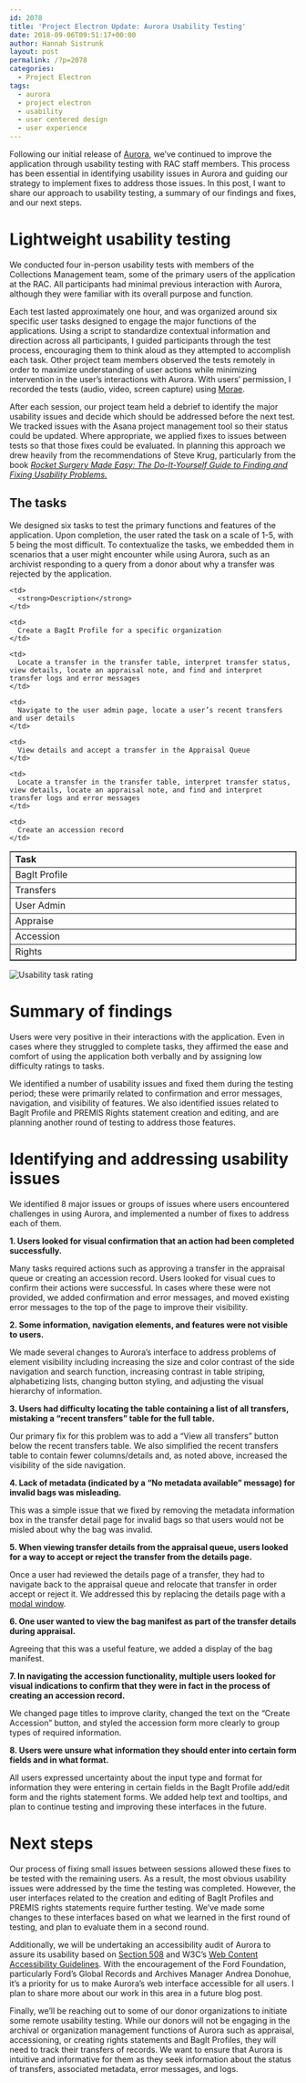 ```yaml
---
id: 2078
title: 'Project Electron Update: Aurora Usability Testing'
date: 2018-09-06T09:51:17+00:00
author: Hannah Sistrunk
layout: post
permalink: /?p=2078
categories:
  - Project Electron
tags:
  - aurora
  - project electron
  - usability
  - user centered design
  - user experience
---
```

Following our initial release of [Aurora](https://github.com/RockefellerArchiveCenter/aurora), we’ve continued to improve the application through usability testing with RAC staff members. This process has been essential in identifying usability issues in Aurora and guiding our strategy to implement fixes to address those issues. In this post, I want to share our approach to usability testing, a summary of our findings and fixes, and our next steps.

<!--more-->

# Lightweight usability testing

We conducted four in-person usability tests with members of the Collections Management team, some of the primary users of the application at the RAC. All participants had minimal previous interaction with Aurora, although they were familiar with its overall purpose and function.

Each test lasted approximately one hour, and was organized around six specific user tasks designed to engage the major functions of the applications. Using a script to standardize contextual information and direction across all participants, I guided participants through the test process, encouraging them to think aloud as they attempted to accomplish each task. Other project team members observed the tests remotely in order to maximize understanding of user actions while minimizing intervention in the user’s interactions with Aurora. With users’ permission, I recorded the tests (audio, video, screen capture) using [Morae](https://www.techsmith.com/morae.html).

After each session, our project team held a debrief to identify the major usability issues and decide which should be addressed before the next test. We tracked issues with the Asana project management tool so their status could be updated. Where appropriate, we applied fixes to issues between tests so that those fixes could be evaluated. In planning this approach we drew heavily from the recommendations of Steve Krug, particularly from the book [_Rocket Surgery Made Easy: The Do-It-Yourself Guide to Finding and Fixing Usability Problems._](https://www.pearson.com/us/higher-education/program/Krug-Rocket-Surgery-Made-Easy-The-Do-It-Yourself-Guide-to-Finding-and-Fixing-Usability-Problems/PGM157750.html)

## The tasks

We designed six tasks to test the primary functions and features of the application. Upon completion, the user rated the task on a scale of 1-5, with 5 being the most difficult. To contextualize the tasks, we embedded them in scenarios that a user might encounter while using Aurora, such as an archivist responding to a query from a donor about why a transfer was rejected by the application.

<table style="width: 100%;" border="1" cellspacing="0" cellpadding="0">
  <tr>
    <td width="20%">
      <strong>Task</strong>
    </td>

    <td>
      <strong>Description</strong>
    </td>
  </tr>

  <tr>
    <td>
      BagIt Profile
    </td>

    <td>
      Create a BagIt Profile for a specific organization
    </td>
  </tr>

  <tr>
    <td>
      Transfers
    </td>

    <td>
      Locate a transfer in the transfer table, interpret transfer status, view details, locate an appraisal note, and find and interpret transfer logs and error messages
    </td>
  </tr>

  <tr>
    <td>
      User Admin
    </td>

    <td>
      Navigate to the user admin page, locate a user’s recent transfers and user details
    </td>
  </tr>

  <tr>
    <td>
      Appraise
    </td>

    <td>
      View details and accept a transfer in the Appraisal Queue
    </td>
  </tr>

  <tr>
    <td>
      Accession
    </td>

    <td>
      Locate a transfer in the transfer table, interpret transfer status, view details, locate an appraisal note, and find and interpret transfer logs and error messages
    </td>
  </tr>

  <tr>
    <td>
      Rights
    </td>

    <td>
      Create an accession record
    </td>
  </tr>
</table>

![Usability task rating](http://blog.rockarch.org/wp-content/uploads/2018/09/aurora-taskrating-graph.png)

# Summary of findings

Users were very positive in their interactions with the application. Even in cases where they struggled to complete tasks, they affirmed the ease and comfort of using the application both verbally and by assigning low difficulty ratings to tasks.

We identified a number of usability issues and fixed them during the testing period; these were primarily related to confirmation and error messages, navigation, and visibility of features. We also identified issues related to BagIt Profile and PREMIS Rights statement creation and editing, and are planning another round of testing to address those features.

# Identifying and addressing usability issues

We identified 8 major issues or groups of issues where users encountered challenges in using Aurora, and implemented a number of fixes to address each of them.

**1. Users looked for visual confirmation that an action had been completed successfully.**

Many tasks required actions such as approving a transfer in the appraisal queue or creating an accession record. Users looked for visual cues to confirm their actions were successful. In cases where these were not provided, we added confirmation and error messages, and moved existing error messages to the top of the page to improve their visibility.

**2. Some information, navigation elements, and features were not visible to users.**

We made several changes to Aurora’s interface to address problems of element visibility including increasing the size and color contrast of the side navigation and search function, increasing contrast in table striping, alphabetizing lists, changing button styling, and adjusting the visual hierarchy of information.

**3. Users had difficulty locating the table containing a list of all transfers, mistaking a “recent transfers” table for the full table.**

Our primary fix for this problem was to add a “View all transfers” button below the recent transfers table. We also simplified the recent transfers table to contain fewer columns/details and, as noted above, increased the visibility of the side navigation.

**4. Lack of metadata (indicated by a “No metadata available” message) for invalid bags was misleading.**

This was a simple issue that we fixed by removing the metadata information box in the transfer detail page for invalid bags so that users would not be misled about why the bag was invalid.

**5. When viewing transfer details from the appraisal queue, users looked for a way to accept or reject the transfer from the details page.**

Once a user had reviewed the details page of a transfer, they had to navigate back to the appraisal queue and relocate that transfer in order accept or reject it. We addressed this by replacing the details page with a [modal window](https://en.wikipedia.org/wiki/Modal_window).

**6. One user wanted to view the bag manifest as part of the transfer details during appraisal.**

Agreeing that this was a useful feature, we added a display of the bag manifest.

**7. In navigating the accession functionality, multiple users looked for visual indications to confirm that they were in fact in the process of creating an accession record.**

We changed page titles to improve clarity, changed the text on the “Create Accession” button, and styled the accession form more clearly to group types of required information.

**8. Users were unsure what information they should enter into certain form fields and in what format.**

All users expressed uncertainty about the input type and format for information they were entering in certain fields in the BagIt Profile add/edit form and the rights statement forms. We added help text and tooltips, and plan to continue testing and improving these interfaces in the future.

# Next steps

Our process of fixing small issues between sessions allowed these fixes to be tested with the remaining users. As a result, the most obvious usability issues were addressed by the time the testing was completed. However, the user interfaces related to the creation and editing of BagIt Profiles and PREMIS rights statements require further testing. We’ve made some changes to these interfaces based on what we learned in the first round of testing, and plan to evaluate them in a second round.

Additionally, we will be undertaking an accessibility audit of Aurora to assure its usability based on [Section 508](https://www.section508.gov/manage/laws-and-policies) and W3C’s [Web Content Accessibility Guidelines](https://www.w3.org/TR/WCAG/). With the encouragement of the Ford Foundation, particularly Ford’s Global Records and Archives Manager Andrea Donohue, it’s a priority for us to make Aurora’s web interface accessible for all users. I plan to share more about our work in this area in a future blog post.

Finally, we’ll be reaching out to some of our donor organizations to initiate some remote usability testing. While our donors will not be engaging in the archival or organization management functions of Aurora such as appraisal, accessioning, or creating rights statements and BagIt Profiles, they will need to track their transfers of records. We want to ensure that Aurora is intuitive and informative for them as they seek information about the status of transfers, associated metadata, error messages, and logs.
